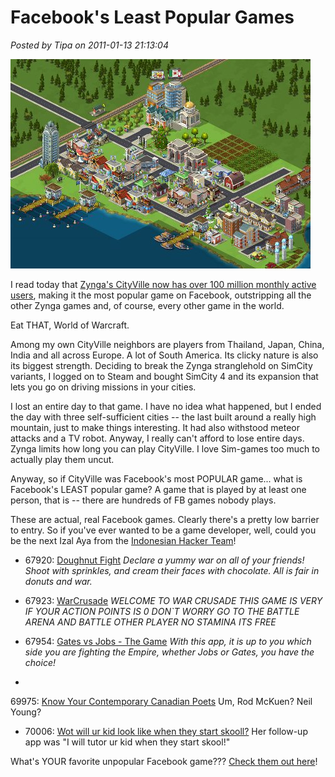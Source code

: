 # Facebook's Least Popular Games

*Posted by Tipa on 2011-01-13 21:13:04*

[![](../../../uploads/2011/01/cityville.jpg "My City in Cityville")](../../../uploads/2011/01/cityville.jpg)

I read today that [Zynga's CityVille now has over 100 million monthly active users](http://news.cnet.com/8301-13506_3-20028436-17.html), making it the most popular game on Facebook, outstripping all the other Zynga games and, of course, every other game in the world.

Eat THAT, World of Warcraft.

Among my own CityVille neighbors are players from Thailand, Japan, China, India and all across Europe. A lot of South America. Its clicky nature is also its biggest strength. Deciding to break the Zynga stranglehold on SimCity variants, I logged on to Steam and bought SimCity 4 and its expansion that lets you go on driving missions in your cities.

I lost an entire day to that game. I have no idea what happened, but I ended the day with three self-sufficient cities -- the last built around a really high mountain, just to make things interesting. It had also withstood meteor attacks and a TV robot. Anyway, I really can't afford to lose entire days. Zynga limits how long you can play CityVille. I love Sim-games too much to actually play them uncut.

Anyway, so if CityVille was Facebook's most POPULAR game... what is Facebook's LEAST popular game? A game that is played by at least one person, that is -- there are hundreds of FB games nobody plays.

These are actual, real Facebook games. Clearly there's a pretty low barrier to entry. So if you've ever wanted to be a game developer, well, could you be the next Izal Aya from the [Indonesian Hacker Team](http://www.indonesianhacker.com/)!


* 67920: [Doughnut Fight](http://www.facebook.com/apps/application.php?id=385016341773) *Declare a yummy war on all of your friends! Shoot with sprinkles, and cream their faces with chocolate. All is fair in donuts and war.*

* 67923: [WarCrusade](http://apps.facebook.com/idolkosaytan/) *WELCOME TO WAR CRUSADE THIS GAME IS VERY IF YOUR ACTION POINTS IS 0 DON`T WORRY GO TO THE BATTLE ARENA AND BATTLE OTHER PLAYER NO STAMINA ITS FREE*

 * 67954: [Gates vs Jobs - The Game](http://apps.facebook.com/gates-vs-jobs/) *With this app, it is up to you which side you are fighting the Empire, whether Jobs or Gates, you have the choice!*

* 
69975: [Know Your Contemporary Canadian Poets](http://apps.facebook.com/trv-know-your-ftuzj/) Um, Rod McKuen? Neil Young?

* 70006: [Wot will ur kid look like when they start skooll?](http://apps.facebook.com/what-will-ur-bddajhc/) Her follow-up app was "I will tutor ur kid when they start skool!"





What's YOUR favorite unpopular Facebook game??? [Check them out here](http://www.appdata.com/leaderboard/apps?page=1698)!

